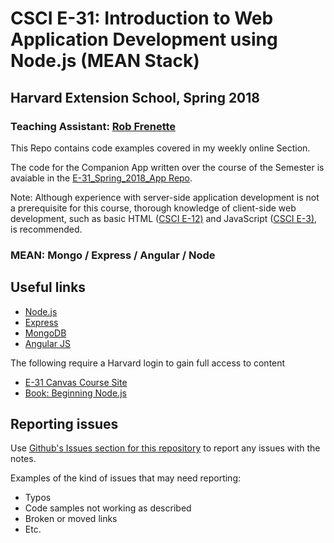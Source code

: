 # CSCI E-31:  Introduction to Web Application Development using Node.js (MEAN Stack)

## Harvard Extension School, Spring 2018

### Teaching Assistant: [Rob Frenette](https://www.linkedin.com/in/robertmfrenette)

This Repo contains code examples covered in my weekly online Section.

The code for the Companion App written over the course of the Semester is avaiable in the [E-31_Spring_2018_App Repo](https://github.com/RobertFrenette/E-31_Spring_2018_App).

Note: Although experience with server-side application development is not a prerequisite for this course,
thorough knowledge of client-side web development,
such as basic HTML ([CSCI E-12)](https://www.extension.harvard.edu/academics/courses/sections/CSCI/12)
and JavaScript ([CSCI E-3)](https://www.extension.harvard.edu/academics/courses/sections/CSCI/3), is recommended.


### MEAN: Mongo / Express / Angular / Node


## Useful links 

* [Node.js](https://nodejs.org/en/)
* [Express](https://expressjs.com/) 
* [MongoDB](https://www.mongodb.com/)
* [Angular JS](https://angularjs.org/)

The following require a Harvard login to gain full access to content
* [E-31 Canvas Course Site](https://canvas.harvard.edu/courses/35096)
* [Book: Beginning Node.js](http://proquest.safaribooksonline.com.ezp-prod1.hul.harvard.edu/book/programming/javascript/9781484201879)
 
## Reporting issues
Use [Github's Issues section for this repository](https://github.com/RobertFrenette/E-31_Spring_2018/issues) to report any issues with the notes.

Examples of the kind of issues that may need reporting:
+ Typos
+ Code samples not working as described
+ Broken or moved links
+ Etc.
 